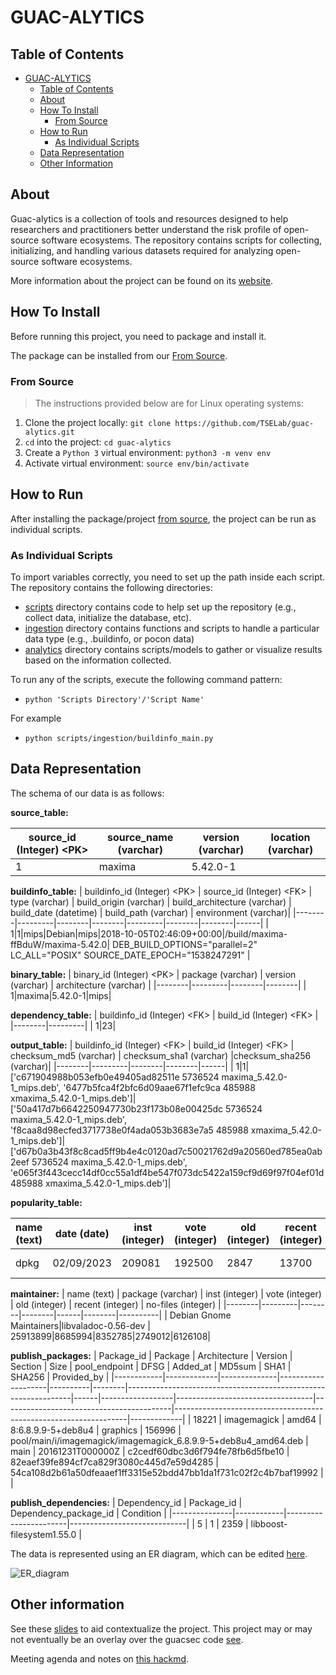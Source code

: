 # GUAC-ALYTICS

## Table of Contents

- [GUAC-ALYTICS](#GUAC-ALYTICS)
  - [Table of Contents](#table-of-contents)
  - [About](#about)
  - [How To Install](#how-to-install)
    - [From Source](#from-source)
  - [How to Run](#how-to-run)
    - [As Individual Scripts](#as-individual-scripts)
  - [Data Representation](#data-representation)
  - [Other Information](#other-information)


## About

Guac-alytics is a collection of tools and resources designed to help researchers and practitioners better understand the risk profile of open-source software ecosystems. 
The repository contains scripts for collecting, initializing, and handling various datasets required for analyzing open-source software ecosystems. 

More information about the project can be found on its [website](https://rcodi.org/project/guac-alytics/).

## How To Install

Before running this project, you need to package and install it.

The package can be installed from our [From Source](#from-source).

### From Source

> The instructions provided below are for Linux operating systems:

1. Clone the project locally:
   `git clone https://github.com/TSELab/guac-alytics.git`
1. `cd` into the project: `cd guac-alytics`
1. Create a `Python 3` virtual environment: `python3 -m venv env`
1. Activate virtual environment: `source env/bin/activate`


## How to Run

After installing the package/project [from source](#how-to-install), the project can be run as individual scripts.

### As Individual Scripts

To import variables correctly, you need to set up the path inside each script. The repository contains the following directories:
- [scripts](scripts/) directory contains code to help set up the repository (e.g., collect data, initialize the database, etc).
- [ingestion](ingestion/) directory contains functions and scripts to handle a particular data type (e.g., .buildinfo, or pocon data)
- [analytics](analytics) directory contains scripts/models to gather or visualize results based on the information collected.

To run any of the scripts, execute the following command pattern:

- `python 'Scripts Directory'/'Script Name'`

For example
- `python scripts/ingestion/buildinfo_main.py`


## Data Representation

The schema of our data is as follows:

**source_table:**

| source_id (Integer) \<PK> | source_name (varchar)   | version (varchar)    | location (varchar) | 
|--------|---------|--------|--------|
1|maxima|5.42.0-1|

**buildinfo_table:**
| buildinfo_id (Integer) \<PK> | source_id (Integer) \<FK> | type (varchar) | build_origin (varchar) | build_architecture (varchar)    |  build_date (datetime) | build_path (varchar) | environment (varchar)|
|--------|---------|--------|--------|---------|--------|--------|------|
| 1|1|mips|Debian|mips|2018-10-05T02:46:09+00:00|/build/maxima-ffBduW/maxima-5.42.0|  DEB_BUILD_OPTIONS="parallel=2"  LC_ALL="POSIX"  SOURCE_DATE_EPOCH="1538247291" |

**binary_table:**
| binary_id (Integer) \<PK>   | package (varchar) | version (varchar)    | architecture (varchar) |
|--------|---------|--------|--------|
| 1|maxima|5.42.0-1|mips| 

**dependency_table:**
| buildinfo_id (Integer) \<FK>   | build_id (Integer) \<FK>    | 
|--------|---------|
| 1|23|

**output_table:**
|  buildinfo_id (Integer) \<FK>   | build_id (Integer) \<FK>  | checksum_md5 (varchar) | checksum_sha1 (varchar) |checksum_sha256 (varchar)|
|--------|---------|--------|--------|------|
| 1|1|['c671904988b053efb0e49405ad82511e 5736524 maxima_5.42.0-1_mips.deb', '6477b5fca4f2bfc6d09aae67f1efc9ca 485988 xmaxima_5.42.0-1_mips.deb']|['50a417d7b6642250947730b23f173b08e00425dc 5736524 maxima_5.42.0-1_mips.deb', 'f8caa8d98ecfed3717738e0f4ada053b3683e7a5 485988 xmaxima_5.42.0-1_mips.deb']|['d67b0a3b43f8c8cad5ff9b4e4c0120ad7c50021762d9a20560ed785ea0ab2eef 5736524 maxima_5.42.0-1_mips.deb', 'e065f3f443cecc14df0cc55a1df4be547f073dc5422a159cf9d69f97f04ef01d 485988 xmaxima_5.42.0-1_mips.deb']|
 
**popularity_table:** 

| name (text)  | date  (date)  | inst (integer)  | vote (integer)  | old (integer) | recent (integer) | no-files (integer) | maintainer (text) | inst_norm (varchar) | vote_norm  (varchar)|
|--------|---------|--------|--------|------|--------|----------|------------------------------|------------|------------|
| dpkg|02/09/2023|209081|192500|2847|13700|34|Dpkg Developers|195484.300615492|179981.575889164|


**maintainer:**
| name (text)  | package (varchar)  | inst (integer)  | vote (integer)  | old (integer) | recent (integer) | no-files (integer) | 
|--------|---------|--------|--------|------|--------|----------|
| Debian Gnome Maintainers|libvaladoc-0.56-dev | 25913899|8685994|8352785|2749012|6126108|

**publish_packages:**
| Package_id |   Package   | Architecture |      Version       | Section  |  Size  |                         pool_endpoint                          | DFSG |     Added_at     |              MD5sum              |                   SHA1                   |                              SHA256                              | Provided_by |
|------------|-------------|--------------|--------------------|----------|--------|----------------------------------------------------------------|------|------------------|----------------------------------|------------------------------------------|------------------------------------------------------------------|-------------|
| 18221      | imagemagick | amd64        | 8:6.8.9.9-5+deb8u4 | graphics | 156996 | pool/main/i/imagemagick/imagemagick_6.8.9.9-5+deb8u4_amd64.deb | main | 20161231T000000Z | c2cedf60dbc3d6f794fe78fb6d5fbe10 | 82eaef39fe894cf7ca829f3080c445d7e59d4285 | 54ca108d2b61a50dfeaaef1ff3315e52bdd47bb1da1f731c02f2c4b7baf19992 |             |

**publish_dependencies:**
| Dependency_id | Package_id | Dependency_package_id |          Condition          |
|---------------|------------|-----------------------|-----------------------------|
| 5             | 1          | 2359                  | libboost-filesystem1.55.0   |



The data is represented using an ER diagram, which can be edited [here](https://lucid.app/lucidchart/78e7ef88-3d4d-45de-8b48-703ac1b3007a/edit?viewport_loc=-2%2C-9%2C2444%2C1159%2C0_0&invitationId=inv_5f98e40f-8227-4f62-8064-fb249b491d2b).

![ER_diagram](https://user-images.githubusercontent.com/71808684/226646097-15079b0f-2821-4378-a5ac-4468caa162a0.png)

## Other information

See these [slides](https://docs.google.com/presentation/d/1FKthyyVpaDAtYtiiHWIv-lM3RIYWilLE-Bn8NZQ6vEY/edit) to aid contextualize the project. This project may or may not eventually be an overlay over the guacsec code [see](https://github.com/guacsec/guac).

Meeting agenda and notes on [this hackmd](https://hackmd.io/KV42bSFTS5iq1wAfkTX-ow).
